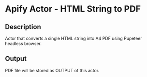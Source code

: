 # Apify Actor - HTML String to PDF

## Description

Actor that converts a single HTML string into A4 PDF using Pupeteer headless browser.

## Output
PDF file will be stored as OUTPUT of this actor.